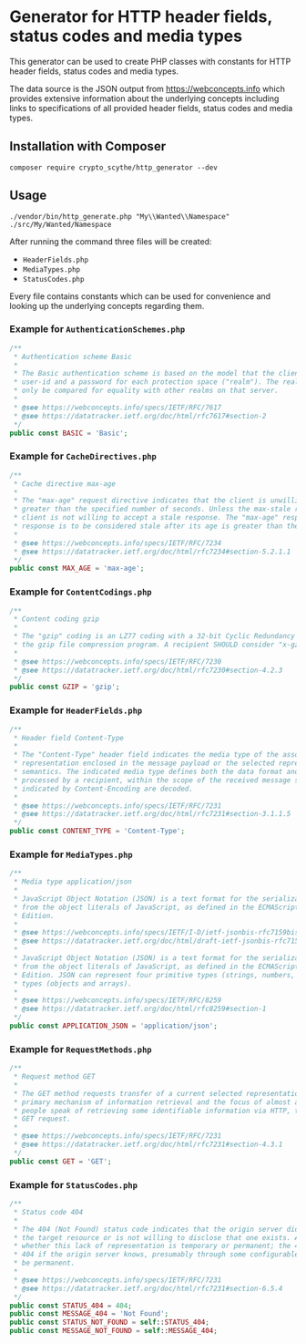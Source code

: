# Generator for HTTP header fields, status codes and media types

This generator can be used to create PHP classes with constants for HTTP header fields, status codes and media types.

The data source is the JSON output from https://webconcepts.info which provides extensive information about the
underlying concepts including links to specifications of all provided header fields, status codes and media types.

## Installation with Composer
```shell
composer require crypto_scythe/http_generator --dev
```

## Usage

```shell
./vendor/bin/http_generate.php "My\\Wanted\\Namespace" ./src/My/Wanted/Namespace
```

After running the command three files will be created:

- `HeaderFields.php`
- `MediaTypes.php`
- `StatusCodes.php`

Every file contains constants which can be used for convenience and looking up the underlying concepts regarding them.

### Example for `AuthenticationSchemes.php`

```php
/**
 * Authentication scheme Basic
 *
 * The Basic authentication scheme is based on the model that the client needs to authenticate itself with a
 * user-id and a password for each protection space ("realm"). The realm value is a free-form string that can
 * only be compared for equality with other realms on that server.
 *
 * @see https://webconcepts.info/specs/IETF/RFC/7617
 * @see https://datatracker.ietf.org/doc/html/rfc7617#section-2
 */
public const BASIC = 'Basic';
```

### Example for `CacheDirectives.php`

```php
/**
 * Cache directive max-age
 *
 * The "max-age" request directive indicates that the client is unwilling to accept a response whose age is
 * greater than the specified number of seconds. Unless the max-stale request directive is also present, the
 * client is not willing to accept a stale response. The "max-age" response directive indicates that the
 * response is to be considered stale after its age is greater than the specified number of seconds.
 *
 * @see https://webconcepts.info/specs/IETF/RFC/7234
 * @see https://datatracker.ietf.org/doc/html/rfc7234#section-5.2.1.1
 */
public const MAX_AGE = 'max-age';
```

### Example for `ContentCodings.php`

```php
/**
 * Content coding gzip
 *
 * The "gzip" coding is an LZ77 coding with a 32-bit Cyclic Redundancy Check (CRC) that is commonly produced by
 * the gzip file compression program. A recipient SHOULD consider "x-gzip" to be equivalent to "gzip".
 *
 * @see https://webconcepts.info/specs/IETF/RFC/7230
 * @see https://datatracker.ietf.org/doc/html/rfc7230#section-4.2.3
 */
public const GZIP = 'gzip';
```

### Example for `HeaderFields.php`
```php
/**
 * Header field Content-Type
 *
 * The "Content-Type" header field indicates the media type of the associated representation: either the
 * representation enclosed in the message payload or the selected representation, as determined by the message
 * semantics. The indicated media type defines both the data format and how that data is intended to be
 * processed by a recipient, within the scope of the received message semantics, after any content codings
 * indicated by Content-Encoding are decoded.
 *
 * @see https://webconcepts.info/specs/IETF/RFC/7231
 * @see https://datatracker.ietf.org/doc/html/rfc7231#section-3.1.1.5
 */
public const CONTENT_TYPE = 'Content-Type';
```

### Example for `MediaTypes.php`

```php
/**
 * Media type application/json
 *
 * JavaScript Object Notation (JSON) is a text format for the serialization of structured data. It is derived
 * from the object literals of JavaScript, as defined in the ECMAScript Programming Language Standard, Third
 * Edition.
 *
 * @see https://webconcepts.info/specs/IETF/I-D/ietf-jsonbis-rfc7159bis
 * @see https://datatracker.ietf.org/doc/html/draft-ietf-jsonbis-rfc7159bis#section-1
 * 
 * JavaScript Object Notation (JSON) is a text format for the serialization of structured data. It is derived
 * from the object literals of JavaScript, as defined in the ECMAScript Programming Language Standard, Third
 * Edition. JSON can represent four primitive types (strings, numbers, booleans, and null) and two structured
 * types (objects and arrays).
 *
 * @see https://webconcepts.info/specs/IETF/RFC/8259
 * @see https://datatracker.ietf.org/doc/html/rfc8259#section-1
 */
public const APPLICATION_JSON = 'application/json';
```

### Example for `RequestMethods.php`

```php
/**
 * Request method GET
 *
 * The GET method requests transfer of a current selected representation for the target resource. GET is the
 * primary mechanism of information retrieval and the focus of almost all performance optimizations. Hence, when
 * people speak of retrieving some identifiable information via HTTP, they are generally referring to making a
 * GET request.
 *
 * @see https://webconcepts.info/specs/IETF/RFC/7231
 * @see https://datatracker.ietf.org/doc/html/rfc7231#section-4.3.1
 */
public const GET = 'GET';
```

### Example for `StatusCodes.php`

```php
/**
 * Status code 404
 *
 * The 404 (Not Found) status code indicates that the origin server did not find a current representation for
 * the target resource or is not willing to disclose that one exists. A 404 status code does not indicate
 * whether this lack of representation is temporary or permanent; the 410 (Gone) status code is preferred over
 * 404 if the origin server knows, presumably through some configurable means, that the condition is likely to
 * be permanent.
 *
 * @see https://webconcepts.info/specs/IETF/RFC/7231
 * @see https://datatracker.ietf.org/doc/html/rfc7231#section-6.5.4
 */
public const STATUS_404 = 404;
public const MESSAGE_404 = 'Not Found';
public const STATUS_NOT_FOUND = self::STATUS_404;
public const MESSAGE_NOT_FOUND = self::MESSAGE_404;
```

